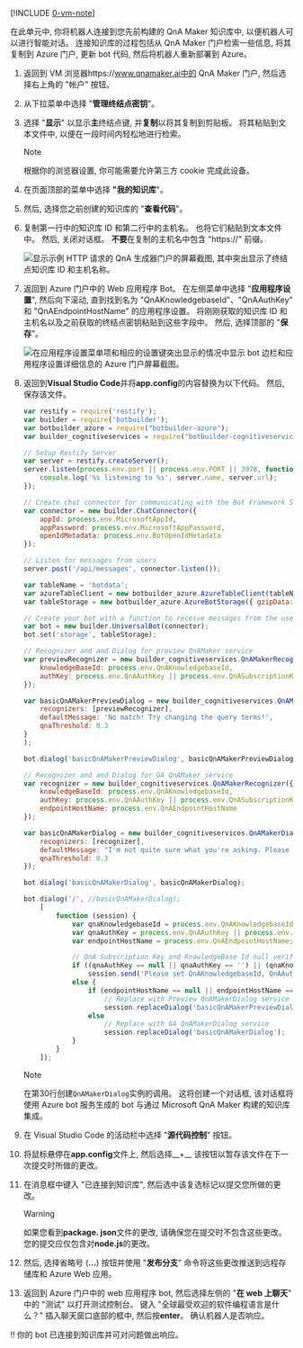 [!INCLUDE [0-vm-note](0-vm-note.md)]

在此单元中, 你将机器人连接到您先前构建的 QnA Maker 知识库中, 以便机器人可以进行智能对话。 连接知识库的过程包括从 QnA Maker 门户检索一些信息, 将其复制到 Azure 门户, 更新 bot 代码, 然后将机器人重新部署到 Azure。

1. 返回到 VM 浏览器https://www.qnamaker.ai中的 QnA Maker 门户, 然后选择右上角的 "帐户" 按钮。
1. 从下拉菜单中选择 "**管理终结点密钥**"。
1. 选择 "**显示**" 以显示**主**终结点键, 并**复制**以将其复制到剪贴板。 将其粘贴到文本文件中, 以便在一段时间内轻松地进行检索。

    > [!NOTE]
    > 根据你的浏览器设置, 你可能需要允许第三方 cookie 完成此设备。

1. 在页面顶部的菜单中选择 **"我的知识库**"。
1. 然后, 选择您之前创建的知识库的 "**查看代码**"。

1. 复制第一行中的知识库 ID 和第二行中的主机名。 也将它们粘贴到文本文件中。 然后, 关闭对话框。 **不要**在复制的主机名中包含 "https://" 前缀。

    ![显示示例 HTTP 请求的 QnA 生成器门户的屏幕截图, 其中突出显示了终结点知识库 ID 和主机名称。](../media/6-copy-endpoint-info.png)

1. 返回到 Azure 门户中的 Web 应用程序 Bot。 在左侧菜单中选择 "**应用程序设置**", 然后向下滚动, 直到找到名为 "QnAKnowledgebaseId"、"QnAAuthKey" 和 "QnAEndpointHostName" 的应用程序设置。 将刚刚获取的知识库 ID 和主机名以及之前获取的终结点密钥粘贴到这些字段中。 然后, 选择顶部的 "**保存**"。

    ![在应用程序设置菜单项和相应的设置键突出显示的情况中显示 bot 边栏和应用程序设置详细信息的 Azure 门户屏幕截图。](../media/6-enter-app-settings.png)

1. 返回到**Visual Studio Code**并将**app.config**的内容替换为以下代码。 然后, 保存该文件。

    ```JavaScript
    var restify = require('restify');
    var builder = require('botbuilder');
    var botbuilder_azure = require("botbuilder-azure");
    var builder_cognitiveservices = require("botbuilder-cognitiveservices");

    // Setup Restify Server
    var server = restify.createServer();
    server.listen(process.env.port || process.env.PORT || 3978, function () {
        console.log('%s listening to %s', server.name, server.url);
    });

    // Create chat connector for communicating with the Bot Framework Service
    var connector = new builder.ChatConnector({
        appId: process.env.MicrosoftAppId,
        appPassword: process.env.MicrosoftAppPassword,
        openIdMetadata: process.env.BotOpenIdMetadata
    });

    // Listen for messages from users
    server.post('/api/messages', connector.listen());

    var tableName = 'botdata';
    var azureTableClient = new botbuilder_azure.AzureTableClient(tableName, process.env['AzureWebJobsStorage']);
    var tableStorage = new botbuilder_azure.AzureBotStorage({ gzipData: false }, azureTableClient);

    // Create your bot with a function to receive messages from the user
    var bot = new builder.UniversalBot(connector);
    bot.set('storage', tableStorage);

    // Recognizer and and Dialog for preview QnAMaker service
    var previewRecognizer = new builder_cognitiveservices.QnAMakerRecognizer({
        knowledgeBaseId: process.env.QnAKnowledgebaseId,
        authKey: process.env.QnAAuthKey || process.env.QnASubscriptionKey
    });

    var basicQnAMakerPreviewDialog = new builder_cognitiveservices.QnAMakerDialog({
        recognizers: [previewRecognizer],
        defaultMessage: 'No match! Try changing the query terms!',
        qnaThreshold: 0.3
    }
    );

    bot.dialog('basicQnAMakerPreviewDialog', basicQnAMakerPreviewDialog);

    // Recognizer and and Dialog for GA QnAMaker service
    var recognizer = new builder_cognitiveservices.QnAMakerRecognizer({
        knowledgeBaseId: process.env.QnAKnowledgebaseId,
        authKey: process.env.QnAAuthKey || process.env.QnASubscriptionKey, // Backward compatibility with QnAMaker (Preview)
        endpointHostName: process.env.QnAEndpointHostName
    });

    var basicQnAMakerDialog = new builder_cognitiveservices.QnAMakerDialog({
        recognizers: [recognizer],
        defaultMessage: "I'm not quite sure what you're asking. Please ask your question again.",
        qnaThreshold: 0.3
    });

    bot.dialog('basicQnAMakerDialog', basicQnAMakerDialog);

    bot.dialog('/', //basicQnAMakerDialog);
        [
            function (session) {
                var qnaKnowledgebaseId = process.env.QnAKnowledgebaseId;
                var qnaAuthKey = process.env.QnAAuthKey || process.env.QnASubscriptionKey;
                var endpointHostName = process.env.QnAEndpointHostName;

                // QnA Subscription Key and KnowledgeBase Id null verification
                if ((qnaAuthKey == null || qnaAuthKey == '') || (qnaKnowledgebaseId == null || qnaKnowledgebaseId == ''))
                    session.send('Please set QnAKnowledgebaseId, QnAAuthKey and QnAEndpointHostName (if applicable) in App Settings. Learn how to get them at https://aka.ms/qnaabssetup.');
                else {
                    if (endpointHostName == null || endpointHostName == '')
                        // Replace with Preview QnAMakerDialog service
                        session.replaceDialog('basicQnAMakerPreviewDialog');
                    else
                        // Replace with GA QnAMakerDialog service
                        session.replaceDialog('basicQnAMakerDialog');
                }
            }
        ]);
    ```

    > [!NOTE]
    > 在第30行创建`QnAMakerDialog`实例的调用。 这将创建一个对话框, 该对话框将使用 Azure bot 服务生成的 bot 与通过 Microsoft QnA Maker 构建的知识库集成。

1. 在 Visual Studio Code 的活动栏中选择 "**源代码控制**" 按钮。
1. 将鼠标悬停在**app.config**文件上, 然后选择__+__ 该按钮以暂存该文件在下一次提交时所做的更改。
1. 在消息框中键入 "已连接到知识库", 然后选中该复选标记以提交您所做的更改。

    > [!Warning]
    > 如果您看到**package. json**文件的更改, 请确保您在提交时不包含这些更改。 您的提交应仅包含对**node.js**的更改。

1. 然后, 选择省略号 (__...__) 按钮并使用 "**发布分支**" 命令将这些更改推送到远程存储库和 Azure Web 应用。

1. 返回到 Azure 门户中的 web 应用程序 bot, 然后选择左侧的 "**在 web 上聊天**" 中的 "测试" 以打开测试控制台。 键入 "全球最受欢迎的软件编程语言是什么？" 插入聊天窗口底部的框中, 然后按**enter**。 确认机器人是否响应。

!! 你的 bot 已连接到知识库并可对问题做出响应。
